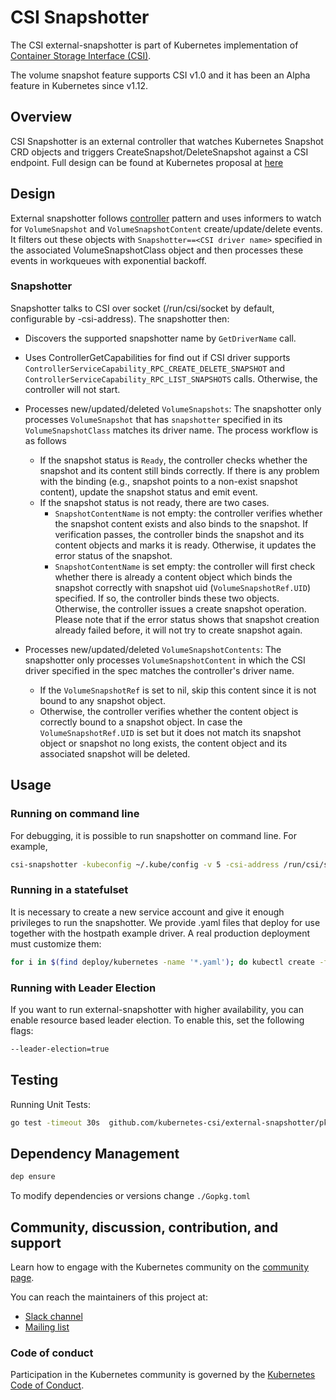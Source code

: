 # CSI Snapshotter

The CSI external-snapshotter is part of Kubernetes implementation of [Container Storage Interface (CSI)](https://github.com/container-storage-interface/spec).

The volume snapshot feature supports CSI v1.0 and it has been an Alpha feature in Kubernetes since v1.12.

## Overview

CSI Snapshotter is an external controller that watches Kubernetes Snapshot CRD objects and triggers CreateSnapshot/DeleteSnapshot against a CSI endpoint. Full design can be found at Kubernetes proposal at [here](https://github.com/kubernetes/community/blob/master/contributors/design-proposals/storage/csi-snapshot.md)

## Design

External snapshotter follows [controller](https://github.com/kubernetes/community/blob/master/contributors/devel/controllers.md) pattern and uses informers to watch for `VolumeSnapshot` and `VolumeSnapshotContent` create/update/delete events. It filters out these objects with `Snapshotter==<CSI driver name>` specified in the associated VolumeSnapshotClass object and then processes these events in workqueues with exponential backoff.

### Snapshotter

Snapshotter talks to CSI over socket (/run/csi/socket by default, configurable by -csi-address). The snapshotter then:

* Discovers the supported snapshotter name by `GetDriverName` call.

* Uses ControllerGetCapabilities for find out if CSI driver supports `ControllerServiceCapability_RPC_CREATE_DELETE_SNAPSHOT` and `ControllerServiceCapability_RPC_LIST_SNAPSHOTS` calls. Otherwise, the controller will not start.

* Processes new/updated/deleted `VolumeSnapshots`: The snapshotter only processes `VolumeSnapshot` that has `snapshotter` specified in its `VolumeSnapshotClass` matches its driver name. The process workflow is as follows
  * If the snapshot status is `Ready`, the controller checks whether the snapshot and its content still binds correctly. If there is any problem with the binding (e.g., snapshot points to a non-exist snapshot content), update the snapshot status and emit event.
  * If the snapshot status is not ready, there are two cases.
    * `SnapshotContentName` is not empty: the controller verifies whether the snapshot content exists and also binds to the snapshot. If verification passes, the controller binds the snapshot and its content objects and marks it is ready. Otherwise, it updates the error status of the snapshot.
    * `SnapshotContentName` is set empty: the controller will first check whether there is already a content object which binds the snapshot correctly with snapshot uid (`VolumeSnapshotRef.UID`) specified. If so, the controller binds these two objects. Otherwise, the controller issues a create snapshot operation. Please note that if the error status shows that snapshot creation already failed before, it will not try to create snapshot again.

* Processes new/updated/deleted `VolumeSnapshotContents`: The snapshotter only processes `VolumeSnapshotContent` in which the CSI driver specified in the spec matches the controller's driver name.
  * If the `VolumeSnapshotRef` is set to nil, skip this content since it is not bound to any snapshot object.
  * Otherwise, the controller verifies whether the content object is correctly bound to a snapshot object. In case the `VolumeSnapshotRef.UID` is set but it does not match its snapshot object or snapshot no long exists, the content object and its associated snapshot will be deleted.

## Usage

### Running on command line

For debugging, it is possible to run snapshotter on command line. For example,

```bash
csi-snapshotter -kubeconfig ~/.kube/config -v 5 -csi-address /run/csi/socket
```

### Running in a statefulset

It is necessary to create a new service account and give it enough privileges to run the snapshotter. We provide .yaml files that deploy for use together with the hostpath example driver. A real production deployment must customize them:

```bash
for i in $(find deploy/kubernetes -name '*.yaml'); do kubectl create -f $i; done
```

### Running with Leader Election

If you want to run external-snapshotter with higher availability, you can enable resource based leader election. To enable this, set the following flags:
```bash
--leader-election=true
```

## Testing

Running Unit Tests:

```bash
go test -timeout 30s  github.com/kubernetes-csi/external-snapshotter/pkg/controller
```

## Dependency Management

```bash
dep ensure
```

To modify dependencies or versions change `./Gopkg.toml`

## Community, discussion, contribution, and support

Learn how to engage with the Kubernetes community on the [community page](http://kubernetes.io/community/).

You can reach the maintainers of this project at:

* [Slack channel](https://kubernetes.slack.com/messages/sig-storage)
* [Mailing list](https://groups.google.com/forum/#!forum/kubernetes-sig-storage)

### Code of conduct

Participation in the Kubernetes community is governed by the [Kubernetes Code of Conduct](code-of-conduct.md).
